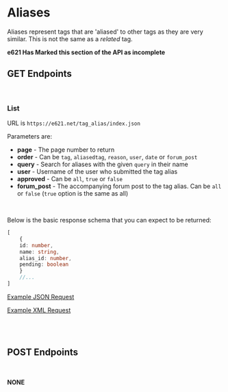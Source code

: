 # Aliases

Aliases represent tags that are 'aliased' to other tags as they are very similar. This is not the same as a _related_ tag.

**e621 Has Marked this section of the API as incomplete**

## GET Endpoints
</br>

### List

URL is `https://e621.net/tag_alias/index.json`

Parameters are:

- **page** - The page number to return
- **order** - Can be `tag`, `aliasedtag`, `reason`, `user`, `date` or `forum_post`
- **query** - Search for aliases with the given `query` in their name
- **user** - Username of the user who submitted the tag alias
- **approved** - Can be `all`, `true` or `false`
- **forum_post** - The accompanying forum post to the tag alias. Can be `all` or `false` (`true` option is the same as all)
</br>

Below is the basic response schema that you can expect to be returned:

```typescript
[
    {
    id: number,
    name: string,
    alias_id: number,
    pending: boolean
    }
    //...
]
```

[Example JSON Request](https://e621.net/tag_alias/index.json?aliased_to=digitigrade&approved=true)

[Example XML Request](https://e621.net/tag_alias/index.xml?aliased_to=digitigrade&approved=true)


</br>
</br>

## POST Endpoints
</br>

**NONE**